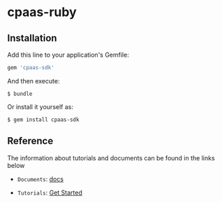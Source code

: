 # cpaas-ruby

## Installation

Add this line to your application's Gemfile:

```ruby
gem 'cpaas-sdk'
```

And then execute:

    $ bundle

Or install it yourself as:

    $ gem install cpaas-sdk

## Reference

The information about tutorials and documents can be found in the links below

* `Documents`: [docs](https://kandy-io.github.io/kandy-cpaas-ruby-sdk/docs)

* `Tutorials`:  [Get Started](https://Kandy-IO.github.io/kandy-cpaas-ruby-sdk/tutorials/?KANDY=Kandy&KANDYFQDN=https://oauth-cpaas.att.com#/GetStarted)
